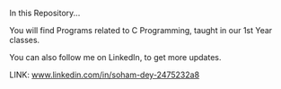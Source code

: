 In this Repository...

You will find Programs related to C Programming, taught in our 1st Year classes.

You can also follow me on LinkedIn, to get more updates.

LINK: www.linkedin.com/in/soham-dey-2475232a8
